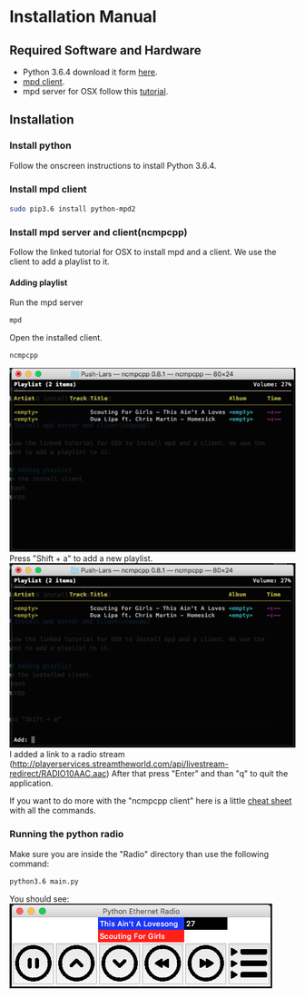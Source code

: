 # Installation Manual

## Required Software and Hardware

* Python 3.6.4 download it form [here](https://www.python.org/downloads/).
* [mpd client](https://github.com/Mic92/python-mpd2).
* mpd server for OSX follow this [tutorial](https://timothy.sh/article/install-mpd-ncmpcpp-on-osx-yosemite).

## Installation

### Install python

Follow the onscreen instructions to install Python 3.6.4.

### Install mpd client

```bash
sudo pip3.6 install python-mpd2
```

### Install mpd server and client(ncmpcpp)

Follow the linked tutorial for OSX to install mpd and a client. We use the client to add a playlist to it.

#### Adding playlist

Run the mpd server

```bash
mpd
```

Open the installed client.

```bash
ncmpcpp
```

![alt Filters](./client_open.png "Radio Gui")  
Press "Shift + a" to add a new playlist.  
![alt Filters](./client_open_add.png "Radio Gui")  
I added a link to a radio stream (http://playerservices.streamtheworld.com/api/livestream-redirect/RADIO10AAC.aac) After that press "Enter" and than "q" to quit the application.

If you want to do more with the "ncmpcpp client" here is a little [cheat sheet](https://pkgbuild.com/~jelle/ncmpcpp/) with all the commands.

### Running the python radio

Make sure you are inside the "Radio" directory than use the following command:

```bash
python3.6 main.py
```

You should see:  
![alt Filters](./radio.png "Radio Gui")